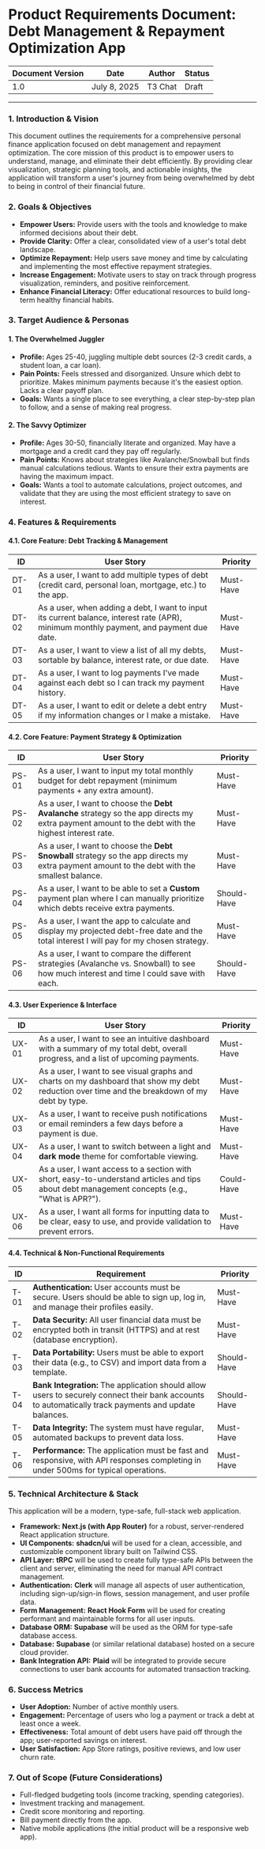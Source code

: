 # Product Requirements Document: Debt Management & Repayment Optimization App

| Document Version | Date         | Author  | Status |
| ---------------- | ------------ | ------- | ------ |
| 1.0              | July 8, 2025 | T3 Chat | Draft  |

---

### 1. Introduction & Vision

This document outlines the requirements for a comprehensive personal finance application focused on debt management and repayment optimization. The core mission of this product is to empower users to understand, manage, and eliminate their debt efficiently. By providing clear visualization, strategic planning tools, and actionable insights, the application will transform a user's journey from being overwhelmed by debt to being in control of their financial future.

### 2. Goals & Objectives

- **Empower Users:** Provide users with the tools and knowledge to make informed decisions about their debt.
- **Provide Clarity:** Offer a clear, consolidated view of a user's total debt landscape.
- **Optimize Repayment:** Help users save money and time by calculating and implementing the most effective repayment strategies.
- **Increase Engagement:** Motivate users to stay on track through progress visualization, reminders, and positive reinforcement.
- **Enhance Financial Literacy:** Offer educational resources to build long-term healthy financial habits.

### 3. Target Audience & Personas

#### 1. The Overwhelmed Juggler

- **Profile:** Ages 25-40, juggling multiple debt sources (2-3 credit cards, a student loan, a car loan).
- **Pain Points:** Feels stressed and disorganized. Unsure which debt to prioritize. Makes minimum payments because it's the easiest option. Lacks a clear payoff plan.
- **Goals:** Wants a single place to see everything, a clear step-by-step plan to follow, and a sense of making real progress.

#### 2. The Savvy Optimizer

- **Profile:** Ages 30-50, financially literate and organized. May have a mortgage and a credit card they pay off regularly.
- **Pain Points:** Knows about strategies like Avalanche/Snowball but finds manual calculations tedious. Wants to ensure their extra payments are having the maximum impact.
- **Goals:** Wants a tool to automate calculations, project outcomes, and validate that they are using the most efficient strategy to save on interest.

### 4. Features & Requirements

#### 4.1. Core Feature: Debt Tracking & Management

| ID    | User Story                                                                                                                            | Priority  |
| ----- | ------------------------------------------------------------------------------------------------------------------------------------- | --------- |
| DT-01 | As a user, I want to add multiple types of debt (credit card, personal loan, mortgage, etc.) to the app.                               | Must-Have |
| DT-02 | As a user, when adding a debt, I want to input its current balance, interest rate (APR), minimum monthly payment, and payment due date. | Must-Have |
| DT-03 | As a user, I want to view a list of all my debts, sortable by balance, interest rate, or due date.                                     | Must-Have |
| DT-04 | As a user, I want to log payments I've made against each debt so I can track my payment history.                                       | Must-Have |
| DT-05 | As a user, I want to edit or delete a debt entry if my information changes or I make a mistake.                                       | Must-Have |

#### 4.2. Core Feature: Payment Strategy & Optimization

| ID    | User Story                                                                                                                                                           | Priority    |
| ----- | -------------------------------------------------------------------------------------------------------------------------------------------------------------------- | ----------- |
| PS-01 | As a user, I want to input my total monthly budget for debt repayment (minimum payments + any extra amount).                                                           | Must-Have   |
| PS-02 | As a user, I want to choose the **Debt Avalanche** strategy so the app directs my extra payment amount to the debt with the highest interest rate.                     | Must-Have   |
| PS-03 | As a user, I want to choose the **Debt Snowball** strategy so the app directs my extra payment amount to the debt with the smallest balance.                           | Must-Have   |
| PS-04 | As a user, I want to be able to set a **Custom** payment plan where I can manually prioritize which debts receive extra payments.                                      | Should-Have |
| PS-05 | As a user, I want the app to calculate and display my projected debt-free date and the total interest I will pay for my chosen strategy.                               | Must-Have   |
| PS-06 | As a user, I want to compare the different strategies (Avalanche vs. Snowball) to see how much interest and time I could save with each.                               | Should-Have |

#### 4.3. User Experience & Interface

| ID    | User Story                                                                                                                                                           | Priority   |
| ----- | -------------------------------------------------------------------------------------------------------------------------------------------------------------------- | ---------- |
| UX-01 | As a user, I want to see an intuitive dashboard with a summary of my total debt, overall progress, and a list of upcoming payments.                                    | Must-Have  |
| UX-02 | As a user, I want to see visual graphs and charts on my dashboard that show my debt reduction over time and the breakdown of my debt by type.                          | Must-Have  |
| UX-03 | As a user, I want to receive push notifications or email reminders a few days before a payment is due.                                                                 | Must-Have  |
| UX-04 | As a user, I want to switch between a light and **dark mode** theme for comfortable viewing.                                                                           | Must-Have  |
| UX-05 | As a user, I want access to a section with short, easy-to-understand articles and tips about debt management concepts (e.g., "What is APR?").                         | Could-Have |
| UX-06 | As a user, I want all forms for inputting data to be clear, easy to use, and provide validation to prevent errors.                                                     | Must-Have  |

#### 4.4. Technical & Non-Functional Requirements

| ID   | Requirement                                                                                                                                                           | Priority    |
| ---- | --------------------------------------------------------------------------------------------------------------------------------------------------------------------- | ----------- |
| T-01 | **Authentication:** User accounts must be secure. Users should be able to sign up, log in, and manage their profiles easily.                                           | Must-Have   |
| T-02 | **Data Security:** All user financial data must be encrypted both in transit (HTTPS) and at rest (database encryption).                                                | Must-Have   |
| T-03 | **Data Portability:** Users must be able to export their data (e.g., to CSV) and import data from a template.                                                          | Should-Have |
| T-04 | **Bank Integration:** The application should allow users to securely connect their bank accounts to automatically track payments and update balances.                   | Should-Have |
| T-05 | **Data Integrity:** The system must have regular, automated backups to prevent data loss.                                                                              | Must-Have   |
| T-06 | **Performance:** The application must be fast and responsive, with API responses completing in under 500ms for typical operations.                                      | Must-Have   |

### 5. Technical Architecture & Stack

This application will be a modern, type-safe, full-stack web application.

- **Framework:** **Next.js (with App Router)** for a robust, server-rendered React application structure.
- **UI Components:** **shadcn/ui** will be used for a clean, accessible, and customizable component library built on Tailwind CSS.
- **API Layer:** **tRPC** will be used to create fully type-safe APIs between the client and server, eliminating the need for manual API contract management.
- **Authentication:** **Clerk** will manage all aspects of user authentication, including sign-up/sign-in flows, session management, and user profile data.
- **Form Management:** **React Hook Form** will be used for creating performant and maintainable forms for all user inputs.
- **Database ORM:** **Supabase** will be used as the ORM for type-safe database access.
- **Database:** **Supabase** (or similar relational database) hosted on a secure cloud provider.
- **Bank Integration API:** **Plaid** will be integrated to provide secure connections to user bank accounts for automated transaction tracking.

### 6. Success Metrics

- **User Adoption:** Number of active monthly users.
- **Engagement:** Percentage of users who log a payment or track a debt at least once a week.
- **Effectiveness:** Total amount of debt users have paid off through the app; user-reported savings on interest.
- **User Satisfaction:** App Store ratings, positive reviews, and low user churn rate.

### 7. Out of Scope (Future Considerations)

- Full-fledged budgeting tools (income tracking, spending categories).
- Investment tracking and management.
- Credit score monitoring and reporting.
- Bill payment directly from the app.
- Native mobile applications (the initial product will be a responsive web app).

